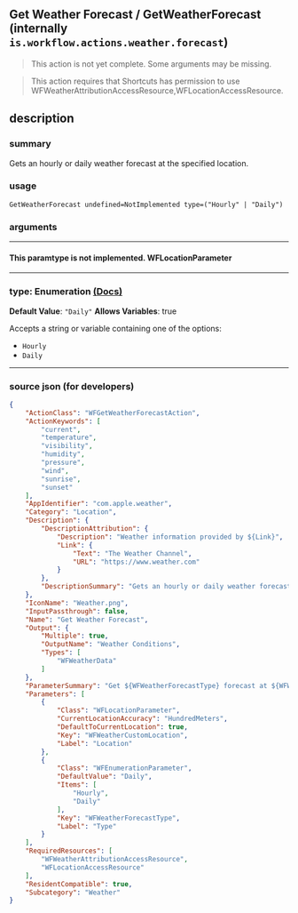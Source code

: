 
## Get Weather Forecast / GetWeatherForecast (internally `is.workflow.actions.weather.forecast`)

> This action is not yet complete. Some arguments may be missing.

> This action requires that Shortcuts has permission to use WFWeatherAttributionAccessResource,WFLocationAccessResource.


## description

### summary

Gets an hourly or daily weather forecast at the specified location.


### usage
```
GetWeatherForecast undefined=NotImplemented type=("Hourly" | "Daily")
```

### arguments

---

#### This paramtype is not implemented. WFLocationParameter

---

### type: Enumeration [(Docs)](https://pfgithub.github.io/shortcutslang/gettingstarted#enum-select-field)
**Default Value**: `"Daily"`
**Allows Variables**: true



Accepts a string 
or variable
containing one of the options:

- `Hourly`
- `Daily`

---

### source json (for developers)

```json
{
	"ActionClass": "WFGetWeatherForecastAction",
	"ActionKeywords": [
		"current",
		"temperature",
		"visibility",
		"humidity",
		"pressure",
		"wind",
		"sunrise",
		"sunset"
	],
	"AppIdentifier": "com.apple.weather",
	"Category": "Location",
	"Description": {
		"DescriptionAttribution": {
			"Description": "Weather information provided by ${Link}",
			"Link": {
				"Text": "The Weather Channel",
				"URL": "https://www.weather.com"
			}
		},
		"DescriptionSummary": "Gets an hourly or daily weather forecast at the specified location."
	},
	"IconName": "Weather.png",
	"InputPassthrough": false,
	"Name": "Get Weather Forecast",
	"Output": {
		"Multiple": true,
		"OutputName": "Weather Conditions",
		"Types": [
			"WFWeatherData"
		]
	},
	"ParameterSummary": "Get ${WFWeatherForecastType} forecast at ${WFWeatherCustomLocation}",
	"Parameters": [
		{
			"Class": "WFLocationParameter",
			"CurrentLocationAccuracy": "HundredMeters",
			"DefaultToCurrentLocation": true,
			"Key": "WFWeatherCustomLocation",
			"Label": "Location"
		},
		{
			"Class": "WFEnumerationParameter",
			"DefaultValue": "Daily",
			"Items": [
				"Hourly",
				"Daily"
			],
			"Key": "WFWeatherForecastType",
			"Label": "Type"
		}
	],
	"RequiredResources": [
		"WFWeatherAttributionAccessResource",
		"WFLocationAccessResource"
	],
	"ResidentCompatible": true,
	"Subcategory": "Weather"
}
```
